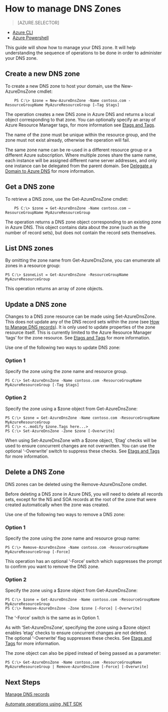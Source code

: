 <properties 
   pageTitle="Operations on DNS zones | Microsoft Azure" 
   description="You can manage DNS zones using Azure Powershell cmdlets or CLI. How to update, delete and create DNS zones on Azure DNS" 
   services="dns" 
   documentationCenter="na" 
   authors="joaoma" 
   manager="Adinah" 
   editor=""/>

<tags
   ms.service="dns"
   ms.devlang="na"
   ms.topic="article"
   ms.tgt_pltfrm="na"
   ms.workload="infrastructure-services" 
   ms.date="08/12/2015"
   ms.author="joaoma"/>

# How to manage DNS Zones

> [AZURE.SELECTOR]
- [Azure CLI](dns-operations-dnszones-cli.md)
- [Azure Powershell](dns-operations-dnszones.md)


This guide will show how to manage your DNS zone. It will help understanding the sequence of operations to be done in order to administer your DNS zone.

## Create a new DNS zone

To create a new DNS zone to host your domain, use the New-AzureDnsZone cmdlet:

		PS C:\> $zone = New-AzureDnsZone -Name contoso.com -ResourceGroupName MyAzureResourceGroup [–Tag $tags] 

The operation creates a new DNS zone in Azure DNS and returns a local object corresponding to that zone.  You can optionally specify an array of Azure Resource Manager tags, for more information see [Etags and Tags](../dns-getstarted-create-dnszone#Etags-and-tags).

The name of the zone must be unique within the resource group, and the zone must not exist already, otherwise the operation will fail.

The same zone name can be re-used in a different resource group or a different Azure subscription.  Where multiple zones share the same name, each instance will be assigned different name server addresses, and only one instance can be delegated from the parent domain. See [Delegate a Domain to Azure DNS](../dns-domain-delegation) for more information.

## Get a DNS zone

To retrieve a DNS zone, use the Get-AzureDnsZone cmdlet:

		PS C:\> $zone = Get-AzureDnsZone -Name contoso.com –ResourceGroupName MyAzureResourceGroup

The operation returns a DNS zone object corresponding to an existing zone in Azure DNS.  This object contains data about the zone (such as the number of record sets), but does not contain the record sets themselves.

## List DNS zones
By omitting the zone name from Get-AzureDnsZone, you can enumerate all zones in a resource group:

	PS C:\> $zoneList = Get-AzureDnsZone -ResourceGroupName MyAzureResourceGroup
This operation returns an array of zone objects.

## Update a DNS zone
Changes to a DNS zone resource can be made using Set-AzureDnsZone.  This does not update any of the DNS record sets within the zone (see [How to Manage DNS records](../dns-operations-recordsets)). It is only used to update properties of the zone resource itself. This is currently limited to the Azure Resource Manager ‘tags’ for the zone resource. See [Etags and Tags](../dns-getstarted-create-dnszone#Etags-and-tags) for more information.

Use one of the following two ways to update DNS zone:

### Option 1
 
Specify the zone using the zone name and resource group.

	PS C:\> Set-AzureDnsZone -Name contoso.com -ResourceGroupName MyAzureResourceGroup [-Tag $tags]

### Option 2
Specify the zone using a $zone object from Get-AzureDnsZone:

	PS C:\> $zone = Get-AzureDnsZone -Name contoso.com -ResourceGroupName MyAzureResourceGroup
	PS C:\> <..modify $zone.Tags here...>
	PS C:\> Set-AzureDnsZone -Zone $zone [-Overwrite]

When using Set-AzureDnsZone with a $zone object, ‘Etag’ checks will be used to ensure concurrent changes are not overwritten.  You can use the optional ‘-Overwrite’ switch to suppress these checks.  See [Etags and Tags](../dns-getstarted-create-dnszone#Etags-and-tags) for more information.

## Delete a DNS Zone

DNS zones can be deleted using the Remove-AzureDnsZone cmdlet.
 
Before deleting a DNS zone in Azure DNS, you will need to delete all records sets, except for the NS and SOA records at the root of the zone that were created automatically when the zone was created.  

Use one of the following two ways to remove a DNS zone:

### Option 1

Specify the zone using the zone name and resource group name:

	PS C:\> Remove-AzureDnsZone -Name contoso.com -ResourceGroupName MyAzureResourceGroup [-Force] 

This operation has an optional ‘-Force’ switch which suppresses the prompt to confirm you want to remove the DNS zone.
### Option 2

Specify the zone using a $zone object from Get-AzureDnsZone:

	PS C:\> $zone = Get-AzureDnsZone -Name contoso.com -ResourceGroupName MyAzureResourceGroup
	PS C:\> Remove-AzureDnsZone -Zone $zone [-Force] [-Overwrite]

The ‘-Force’ switch is the same as in Option 1.

As with ‘Set-AzureDnsZone’, specifying the zone using a $zone object enables ‘etag’ checks to ensure concurrent changes are not deleted. <BR>
The optional ‘-Overwrite’ flag suppresses these checks. See [Etags and Tags](../dns-getstarted-create-dnszone#Etags-and-tags) for more information.

The zone object can also be piped instead of being passed as a parameter:

	PS C:\> Get-AzureDnsZone -Name contoso.com -ResourceGroupName MyAzureResourceGroup | Remove-AzureDnsZone [-Force] [-Overwrite]

## Next Steps


[Manage DNS records](../dns-operations-recordsets)

[Automate operations using .NET SDK](../dns-sdk) 
